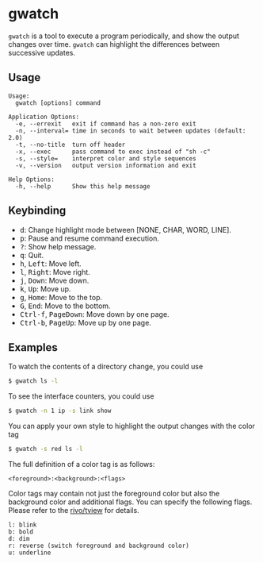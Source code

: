 # gwatch

`gwatch` is a tool to execute a program periodically, and show the output changes over time.
`gwatch` can highlight the differences between successive updates.

## Usage

```
Usage:
  gwatch [options] command

Application Options:
  -e, --errexit   exit if command has a non-zero exit
  -n, --interval= time in seconds to wait between updates (default: 2.0)
  -t, --no-title  turn off header
  -x, --exec      pass command to exec instead of "sh -c"
  -s, --style=    interpret color and style sequences
  -v, --version   output version information and exit

Help Options:
  -h, --help      Show this help message
```

## Keybinding

- <kbd>d</kbd>:  Change highlight mode between [NONE, CHAR, WORD, LINE].
- <kbd>p</kbd>:  Pause and resume command execution.
- <kbd>?</kbd>:  Show help message.
- <kbd>q</kbd>:  Quit.
- <kbd>h</kbd>, <kbd>Left</kbd>:  Move left.
- <kbd>l</kbd>, <kbd>Right</kbd>:  Move right.
- <kbd>j</kbd>, <kbd>Down</kbd>:  Move down.
- <kbd>k</kbd>, <kbd>Up</kbd>:  Move up.
- <kbd>g</kbd>, <kbd>Home</kbd>:  Move to the top.
- <kbd>G</kbd>, <kbd>End</kbd>:  Move to the bottom.
- <kbd>Ctrl-f</kbd>, <kbd>PageDown</kbd>:  Move down by one page.
- <kbd>Ctrl-b</kbd>, <kbd>PageUp</kbd>:  Move up by one page.

## Examples

To watch the contents of a directory change, you could use

```sh
$ gwatch ls -l
```

To see the interface counters, you could use

```sh
$ gwatch -n 1 ip -s link show
```

You can apply your own style to highlight the output changes with the color tag

```sh
$ gwatch -s red ls -l
```

The full definition of a color tag is as follows:

```
<foreground>:<background>:<flags>
```

Color tags may contain not just the foreground color but also the background color and additional flags.
You can specify the following flags. Please refer to the [rivo/tview](https://pkg.go.dev/github.com/rivo/tview?tab=doc#hdr-Colors) for details.

```
l: blink
b: bold
d: dim
r: reverse (switch foreground and background color)
u: underline
```
